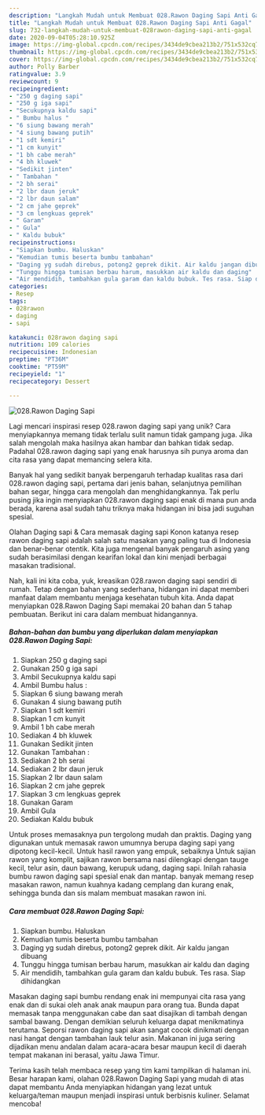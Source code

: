 ```yaml
---
description: "Langkah Mudah untuk Membuat 028.Rawon Daging Sapi Anti Gagal"
title: "Langkah Mudah untuk Membuat 028.Rawon Daging Sapi Anti Gagal"
slug: 732-langkah-mudah-untuk-membuat-028rawon-daging-sapi-anti-gagal
date: 2020-09-04T05:28:10.925Z
image: https://img-global.cpcdn.com/recipes/3434de9cbea213b2/751x532cq70/028rawon-daging-sapi-foto-resep-utama.jpg
thumbnail: https://img-global.cpcdn.com/recipes/3434de9cbea213b2/751x532cq70/028rawon-daging-sapi-foto-resep-utama.jpg
cover: https://img-global.cpcdn.com/recipes/3434de9cbea213b2/751x532cq70/028rawon-daging-sapi-foto-resep-utama.jpg
author: Polly Barber
ratingvalue: 3.9
reviewcount: 9
recipeingredient:
- "250 g daging sapi"
- "250 g iga sapi"
- "Secukupnya kaldu sapi"
- " Bumbu halus "
- "6 siung bawang merah"
- "4 siung bawang putih"
- "1 sdt kemiri"
- "1 cm kunyit"
- "1 bh cabe merah"
- "4 bh kluwek"
- "Sedikit jinten"
- " Tambahan "
- "2 bh serai"
- "2 lbr daun jeruk"
- "2 lbr daun salam"
- "2 cm jahe geprek"
- "3 cm lengkuas geprek"
- " Garam"
- " Gula"
- " Kaldu bubuk"
recipeinstructions:
- "Siapkan bumbu. Haluskan"
- "Kemudian tumis beserta bumbu tambahan"
- "Daging yg sudah direbus, potong2 geprek dikit. Air kaldu jangan dibuang"
- "Tunggu hingga tumisan berbau harum, masukkan air kaldu dan daging"
- "Air mendidih, tambahkan gula garam dan kaldu bubuk. Tes rasa. Siap dihidangkan"
categories:
- Resep
tags:
- 028rawon
- daging
- sapi

katakunci: 028rawon daging sapi 
nutrition: 109 calories
recipecuisine: Indonesian
preptime: "PT36M"
cooktime: "PT59M"
recipeyield: "1"
recipecategory: Dessert

---
```



![028.Rawon Daging Sapi](https://img-global.cpcdn.com/recipes/3434de9cbea213b2/751x532cq70/028rawon-daging-sapi-foto-resep-utama.jpg)

Lagi mencari inspirasi resep 028.rawon daging sapi yang unik? Cara menyiapkannya memang tidak terlalu sulit namun tidak gampang juga. Jika salah mengolah maka hasilnya akan hambar dan bahkan tidak sedap. Padahal 028.rawon daging sapi yang enak harusnya sih punya aroma dan cita rasa yang dapat memancing selera kita.

Banyak hal yang sedikit banyak berpengaruh terhadap kualitas rasa dari 028.rawon daging sapi, pertama dari jenis bahan, selanjutnya pemilihan bahan segar, hingga cara mengolah dan menghidangkannya. Tak perlu pusing jika ingin menyiapkan 028.rawon daging sapi enak di mana pun anda berada, karena asal sudah tahu triknya maka hidangan ini bisa jadi suguhan spesial.

Olahan Daging sapi &amp; Cara memasak daging sapi Konon katanya resep rawon daging sapi adalah salah satu masakan yang paling tua di Indonesia dan benar-benar otentik. Kita juga mengenal banyak pengaruh asing yang sudah berasimilasi dengan kearifan lokal dan kini menjadi berbagai masakan tradisional.


Nah, kali ini kita coba, yuk, kreasikan 028.rawon daging sapi sendiri di rumah. Tetap dengan bahan yang sederhana, hidangan ini dapat memberi manfaat dalam membantu menjaga kesehatan tubuh kita. Anda dapat menyiapkan 028.Rawon Daging Sapi memakai 20 bahan dan 5 tahap pembuatan. Berikut ini cara dalam membuat hidangannya.

<!--inarticleads1-->

##### Bahan-bahan dan bumbu yang diperlukan dalam menyiapkan 028.Rawon Daging Sapi:

1. Siapkan 250 g daging sapi
1. Gunakan 250 g iga sapi
1. Ambil Secukupnya kaldu sapi
1. Ambil  Bumbu halus :
1. Siapkan 6 siung bawang merah
1. Gunakan 4 siung bawang putih
1. Siapkan 1 sdt kemiri
1. Siapkan 1 cm kunyit
1. Ambil 1 bh cabe merah
1. Sediakan 4 bh kluwek
1. Gunakan Sedikit jinten
1. Gunakan  Tambahan :
1. Sediakan 2 bh serai
1. Sediakan 2 lbr daun jeruk
1. Siapkan 2 lbr daun salam
1. Siapkan 2 cm jahe geprek
1. Siapkan 3 cm lengkuas geprek
1. Gunakan  Garam
1. Ambil  Gula
1. Sediakan  Kaldu bubuk


Untuk proses memasaknya pun tergolong mudah dan praktis. Daging yang digunakan untuk memasak rawon umumnya berupa daging sapi yang dipotong kecil-kecil. Untuk hasil rawon yang empuk, sebaiknya Untuk sajian rawon yang komplit, sajikan rawon bersama nasi dilengkapi dengan tauge kecil, telur asin, daun bawang, kerupuk udang, daging sapi. Inilah rahasia bumbu rawon daging sapi spesial enak dan mantap. banyak memang resep masakan rawon, namun kuahnya kadang cemplang dan kurang enak, sehingga bunda dan sis malam membuat masakan rawon ini. 

<!--inarticleads2-->

##### Cara membuat 028.Rawon Daging Sapi:

1. Siapkan bumbu. Haluskan
1. Kemudian tumis beserta bumbu tambahan
1. Daging yg sudah direbus, potong2 geprek dikit. Air kaldu jangan dibuang
1. Tunggu hingga tumisan berbau harum, masukkan air kaldu dan daging
1. Air mendidih, tambahkan gula garam dan kaldu bubuk. Tes rasa. Siap dihidangkan


Masakan daging sapi bumbu rendang enak ini mempunyai cita rasa yang enak dan di sukai oleh anak anak maupun para orang tua. Bunda dapat memasak tanpa menggunakan cabe dan saat disajikan di tambah dengan sambal bawang. Dengan demikian seluruh keluarga dapat menikmatinya terutama. Seporsi rawon daging sapi akan sangat cocok dinikmati dengan nasi hangat dengan tambahan lauk telur asin. Makanan ini juga sering dijadikan menu andalan dalam acara-acara besar maupun kecil di daerah tempat makanan ini berasal, yaitu Jawa Timur. 

Terima kasih telah membaca resep yang tim kami tampilkan di halaman ini. Besar harapan kami, olahan 028.Rawon Daging Sapi yang mudah di atas dapat membantu Anda menyiapkan hidangan yang lezat untuk keluarga/teman maupun menjadi inspirasi untuk berbisnis kuliner. Selamat mencoba!
